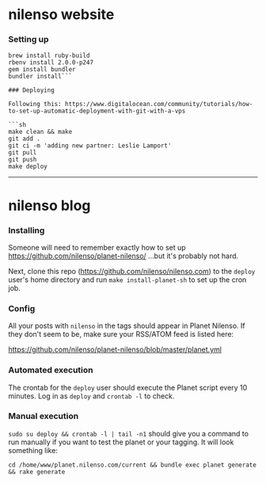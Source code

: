 # nilenso website

### Setting up

```brew install rbenv
brew install ruby-build
rbenv install 2.0.0-p247
gem install bundler
bundler install```

### Deploying

Following this: https://www.digitalocean.com/community/tutorials/how-to-set-up-automatic-deployment-with-git-with-a-vps

```sh
make clean && make
git add .
git ci -m 'adding new partner: Leslie Lamport'
git pull
git push
make deploy
```

---

# nilenso blog

### Installing

Someone will need to remember exactly how to set up https://github.com/nilenso/planet-nilenso/ ...but it's probably not hard.

Next, clone this repo (https://github.com/nilenso/nilenso.com) to the `deploy` user's home directory and run `make install-planet-sh` to set up the cron job.

### Config

All your posts with `nilenso` in the tags should appear in Planet Nilenso. If they don't seem to be, make sure your RSS/ATOM feed is listed here:

https://github.com/nilenso/planet-nilenso/blob/master/planet.yml

### Automated execution

The crontab for the `deploy` user should execute the Planet script every 10 minutes. Log in as `deploy` and `crontab -l` to check.

### Manual execution

`sudo su deploy && crontab -l | tail -n1` should give you a command to run manually if you want to test the planet or your tagging. It will look something like:

```cd /home/www/planet.nilenso.com/current && bundle exec planet generate && rake generate```
